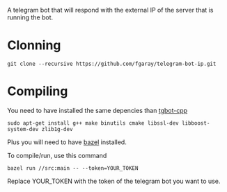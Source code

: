 A telegram bot that will respond with the external IP of the server that is
running the bot.

# Clonning

```
git clone --recursive https://github.com/fgaray/telegram-bot-ip.git
```


# Compiling

You need to have installed the same depencies than [tgbot-cpp](https://github.com/reo7sp/tgbot-cpp)

```
sudo apt-get install g++ make binutils cmake libssl-dev libboost-system-dev zlib1g-dev
```

Plus you will need to have [bazel](https://docs.bazel.build/versions/main/install-ubuntu.html) installed.

To compile/run, use this command

```
bazel run //src:main -- --token=YOUR_TOKEN
```

Replace YOUR_TOKEN with the token of the telegram bot you want to use.
